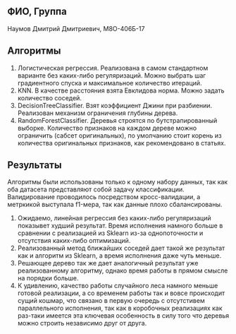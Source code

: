 ## ФИО, Группа
Наумов Дмитрий Дмитриевич, М8О-406Б-17

## Алгоритмы

1. Логистическая регрессия. Реализована в самом стандартном варианте без каких-либо регуляризаций. Можно выбрать шаг градиентного спуска и максимальное количество итераций.
2. KNN. В качестве расстояния взята Евклидова норма. Можно задать количество соседей.
3. DecisionTreeClassifier. Взят коэффициент Джини при разбиении. Реализован механизм ограничения глубины дерева.
4. RandomForestClassifier. Деревья строятся по бутстрапированный выборке. Количество признаков на каждом дереве можно ограничить (сабсет оригинальных), по умолчанию стоит корень из количества оригинальных признаков, как рекомендовано в статьях.

##  Результаты

Алгоритмы были использованы только к одному набору данных, так как оба датасета представляют собой задачу классификации. Валидирование проводилось посредством кросс-валидации, а метркикой выступала f1-мера, так как данные плохо сбалансированы.

1. Ожидаемо, линейная регрессия без каких-либо регуляризаций показывет худший результат. Время исполнения намного больше в сравнении с реализацией из Sklearn из-за однопоточности и отсутствия каких-либо оптимизаций.
2. Реализованный метод ближайших соседей дает такой же результат как и алгоритм из Sklearn, а время исполнения даже чуть меньше.
3. Решающее дерево так же дает аналогичный результат уже реализованному алгоритму, однако время работы в прямом смысле на порядки больше.
4. К удивлению, качество работы случайного леса намного меньше готовой реализации, а со временем работы так и вовсе происходит сущий кошмар, что связано в первую очередь с отсутстивем параллельного исполнения, так как в коробочных реализациях как раз-таки имеется эта ключевая особенность в силу того что деревья можно строить независимо друг от друга.
